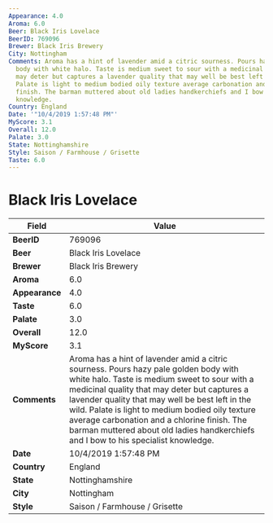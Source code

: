 ```yaml
---
Appearance: 4.0
Aroma: 6.0
Beer: Black Iris Lovelace
BeerID: 769096
Brewer: Black Iris Brewery
City: Nottingham
Comments: Aroma has a hint of lavender amid a citric sourness. Pours hazy pale golden
  body with white halo. Taste is medium sweet to sour with a medicinal quality that
  may deter but captures a lavender quality that may well be best left in the wild.
  Palate is light to medium bodied oily texture average carbonation and a chlorine
  finish. The barman muttered about old ladies handkerchiefs and I bow to his specialist
  knowledge.
Country: England
Date: '"10/4/2019 1:57:48 PM"'
MyScore: 3.1
Overall: 12.0
Palate: 3.0
State: Nottinghamshire
Style: Saison / Farmhouse / Grisette
Taste: 6.0
---
```


# Black Iris Lovelace

| Field         | Value |
|---------------|-------|
| **BeerID** | 769096 |
| **Beer** | Black Iris Lovelace |
| **Brewer** | Black Iris Brewery |
| **Aroma** | 6.0 |
| **Appearance** | 4.0 |
| **Taste** | 6.0 |
| **Palate** | 3.0 |
| **Overall** | 12.0 |
| **MyScore** | 3.1 |
| **Comments** | Aroma has a hint of lavender amid a citric sourness. Pours hazy pale golden body with white halo. Taste is medium sweet to sour with a medicinal quality that may deter but captures a lavender quality that may well be best left in the wild. Palate is light to medium bodied oily texture average carbonation and a chlorine finish. The barman muttered about old ladies handkerchiefs and I bow to his specialist knowledge. |
| **Date** | 10/4/2019 1:57:48 PM |
| **Country** | England |
| **State** | Nottinghamshire |
| **City** | Nottingham |
| **Style** | Saison / Farmhouse / Grisette |
